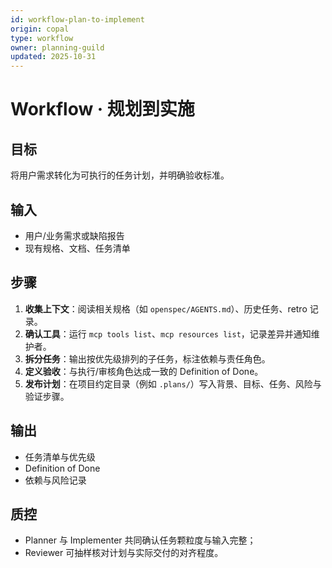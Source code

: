 ```yaml
---
id: workflow-plan-to-implement
origin: copal
type: workflow
owner: planning-guild
updated: 2025-10-31
---
```


# Workflow · 规划到实施

## 目标

将用户需求转化为可执行的任务计划，并明确验收标准。

## 输入

- 用户/业务需求或缺陷报告
- 现有规格、文档、任务清单

## 步骤

1. **收集上下文**：阅读相关规格（如 `openspec/AGENTS.md`）、历史任务、retro 记录。
2. **确认工具**：运行 `mcp tools list`、`mcp resources list`，记录差异并通知维护者。
3. **拆分任务**：输出按优先级排列的子任务，标注依赖与责任角色。
4. **定义验收**：与执行/审核角色达成一致的 Definition of Done。
5. **发布计划**：在项目约定目录（例如 `.plans/`）写入背景、目标、任务、风险与验证步骤。

## 输出

- 任务清单与优先级
- Definition of Done
- 依赖与风险记录

## 质控

- Planner 与 Implementer 共同确认任务颗粒度与输入完整；
- Reviewer 可抽样核对计划与实际交付的对齐程度。
